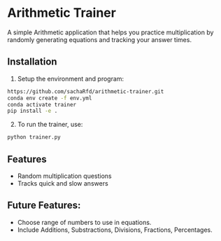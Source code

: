 # Arithmetic Trainer

A simple Arithmetic application that helps you practice multiplication by randomly generating equations and tracking your answer times.

## Installation

1. Setup the environment and program:

```bash
https://github.com/sachaRfd/arithmetic-trainer.git
conda env create -f env.yml
conda activate trainer
pip install -e .
```

2. To run the trainer, use:

```bash
python trainer.py
```

## Features

- Random multiplication questions
- Tracks quick and slow answers

## Future Features: 

- Choose range of numbers to use in equations.
- Include Additions, Substractions, Divisions, Fractions, Percentages. 



